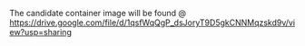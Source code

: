 The candidate container image will be found @ https://drive.google.com/file/d/1qsfWqQgP_dsJoryT9D5gkCNNMqzskd9v/view?usp=sharing
